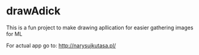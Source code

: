 # drawAdick
This is a fun project to make drawing apllication for easier gathering images for ML

For actual app go to: http://narysujkutasa.pl/